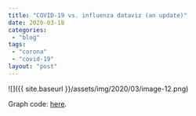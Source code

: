 ```yaml
---
title: "COVID-19 vs. influenza dataviz (an update)"
date: 2020-03-18
categories: 
 - "blog"
tags: 
 - "corona"
 - "covid-19"
layout: "post"
---
```


![]({{ site.baseurl }}/assets/img/2020/03/image-12.png)

Graph code: [here](https://gist.github.com/bgbg/ae80e1e9a83a9d220cd4ff59b3e682ab).
